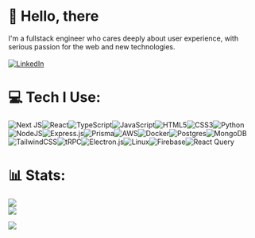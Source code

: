 # 👋 Hello, there
I'm a fullstack engineer who cares deeply about user experience, with serious passion for the web and new technologies.
<br/><br/>
[![LinkedIn](https://img.shields.io/badge/LinkedIn-%230077B5.svg?logo=linkedin&logoColor=white)](https://linkedin.com/in/pshdotgg) 

# 💻 Tech I Use:
![Next JS](https://img.shields.io/badge/Next-black?style=for-the-badge&logo=next.js&logoColor=white)![React](https://img.shields.io/badge/react-%2320232a.svg?style=for-the-badge&logo=react&logoColor=%2361DAFB)![TypeScript](https://img.shields.io/badge/typescript-%23007ACC.svg?style=for-the-badge&logo=typescript&logoColor=white)![JavaScript](https://img.shields.io/badge/javascript-%23323330.svg?style=for-the-badge&logo=javascript&logoColor=%23F7DF1E)![HTML5](https://img.shields.io/badge/html5-%23E34F26.svg?style=for-the-badge&logo=html5&logoColor=white)![CSS3](https://img.shields.io/badge/css3-%231572B6.svg?style=for-the-badge&logo=css3&logoColor=white)![Python](https://img.shields.io/badge/python-3670A0?style=for-the-badge&logo=python&logoColor=ffdd54)![NodeJS](https://img.shields.io/badge/node.js-6DA55F?style=for-the-badge&logo=node.js&logoColor=white)![Express.js](https://img.shields.io/badge/express.js-%23404d59.svg?style=for-the-badge&logo=express&logoColor=%2361DAFB)![Prisma](https://img.shields.io/badge/Prisma-3982CE?style=for-the-badge&logo=Prisma&logoColor=white)![AWS](https://img.shields.io/badge/AWS-%23FF9900.svg?style=for-the-badge&logo=amazon-aws&logoColor=white)![Docker](https://img.shields.io/badge/docker-%230db7ed.svg?style=for-the-badge&logo=docker&logoColor=white)![Postgres](https://img.shields.io/badge/postgres-%23316192.svg?style=for-the-badge&logo=postgresql&logoColor=white)![MongoDB](https://img.shields.io/badge/MongoDB-%234ea94b.svg?style=for-the-badge&logo=mongodb&logoColor=white)![TailwindCSS](https://img.shields.io/badge/tailwindcss-%2338B2AC.svg?style=for-the-badge&logo=tailwind-css&logoColor=white)![tRPC](https://img.shields.io/badge/tRPC-%232596BE.svg?style=for-the-badge&logo=tRPC&logoColor=white)![Electron.js](https://img.shields.io/badge/Electron-191970?style=for-the-badge&logo=Electron&logoColor=white)![Linux](https://img.shields.io/badge/Linux-FCC624?style=for-the-badge&logo=linux&logoColor=black)![Firebase](https://img.shields.io/badge/firebase-a08021?style=for-the-badge&logo=firebase&logoColor=ffcd34)![React Query](https://img.shields.io/badge/-React%20Query-FF4154?style=for-the-badge&logo=react%20query&logoColor=white)

# 📊 Stats:
![](https://github-readme-streak-stats.herokuapp.com/?user=pshdotgg&theme=tokyonight&hide_border=false)<br/>
![](https://github-readme-stats.vercel.app/api/top-langs/?username=pshdotgg&theme=tokyonight&hide_border=false&include_all_commits=true&count_private=false&layout=compact)

![](https://quotes-github-readme.vercel.app/api?type=horizontal&theme=tokyonight)
